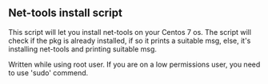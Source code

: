 ## Net-tools install script
This script will let you install net-tools on your Centos 7 os. 
The script will check if the pkg is already installed, if so it prints a suitable msg,
else, it's installing net-tools and printing suitable msg.

Written while using root user. If you are on a low permissions user, you need to use 'sudo' commend.
